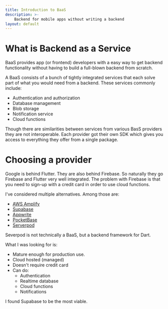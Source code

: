 ```yaml
---
title: Introduction to BaaS
description: >-
    Backend for mobile apps without writing a backend
layout: default
---
```


# What is Backend as a Service

BaaS provides app (or frontend) developers with a easy way to get backend
functionality without having to build a full-blown backend from scratch.

A BaaS consists of a bunch of tightly integrated services that each solve part
of what you would need from a backend.
These services commonly include:

- Authentication and authorization
- Database management
- Blob storage
- Notification service
- Cloud functions

Though there are similarities between services from various BasS providers they
are not interoperable.
Each provider got their own SDK which gives you access to everything they offer
from a single package.

# Choosing a provider

Google is behind Flutter.
They are also behind Firebase.
So naturally they go Firebase and Flutter very well integrated.
The problem with Firebase is that you need to sign-up with a credit card in
order to use cloud functions.

I've considered multiple alternatives.
Among those are:

- [AWS Amplify](https://aws.amazon.com/amplify/)
- [Supabase](https://supabase.com/)
- [Appwrite](https://appwrite.io/)
- [PocketBase](https://pocketbase.io/)
- [Serverpod](https://serverpod.dev/)

Severpod is not technically a BaaS, but a backend framework for Dart.

What I was looking for is:

- Mature enough for production use.
- Cloud hosted (managed)
- Doesn't require credit card
- Can do:
    - Authentication
    - Realtime database
    - Cloud functions
    - Notifications

I found Supabase to be the most viable.